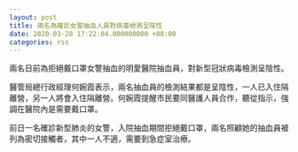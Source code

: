 ```yaml
---
layout: post
title: 兩名為確診女警抽血人員對病毒檢測呈陰性
date: 2020-03-28 17:22:04.000000000 +08:00
categories: rss
---
```


兩名日前為拒絕戴口罩女警抽血的明愛醫院抽血員，對新型冠狀病毒檢測呈陰性。

醫管局總行政經理何婉霞表示，兩名抽血員的檢測結果都是呈陰性，一人已入住隔離營，另一人將會入住隔離營。何婉霞提醒市民要同醫護人員合作，聽從指示，強調在醫院內是需要戴口罩。

前日一名確診新型肺炎的女警，入院抽血期間拒絕戴口罩，兩名照顧她的抽血員被列為密切接觸者，其中一人不適，需要到急症室治療。
